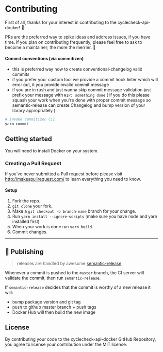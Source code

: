 # Contributing

First of all, thanks for your interest in contributing to the cyclecheck-api-docker! 🎉

PRs are the preferred way to spike ideas and address issues, if you have time. If you plan on contributing frequently, please feel free to ask to become a maintainer; the more the merrier. 🤙

#### Commit conventions (via commitizen)

- this is preferred way how to create conventional-changelog valid commits
- if you prefer your custom tool we provide a commit hook linter which will error out, it you provide invalid commit message
- if you are in rush and just wanna skip commit message validation just prefix your message with `WIP: something done` ( if you do this please squash your work when you're done with proper commit message so semantic-release can create Changelog and bump version of your library appropriately )

```sh
# invoke commitizen CLI
yarn commit
```

## Getting started

You will need to install Docker on your system.

### Creating a Pull Request

If you've never submitted a Pull request before please visit http://makeapullrequest.com/ to learn everything you need to know.

#### Setup

1.  Fork the repo.
1.  `git clone` your fork.
1.  Make a `git checkout -b branch-name` branch for your change.
1.  Run `yarn install --ignore-scripts` (make sure you have node and yarn installed first)
1.  When your work is done run `yarn build`.
1.  Commit changes.

---

## 🚀 Publishing

> releases are handled by awesome [semantic-release](https://github.com/semantic-release/semantic-release)

Whenever a commit is pushed to the `master` branch, the CI server will validate the commit, then run `semantic-release`.

If `semantic-release` decides that the commit is worthy of a new release it will:

- bump package version and git tag
- push to github master branch + push tags
- Docker Hub will then build the new image

## License

By contributing your code to the cyclecheck-api-docker GitHub Repository, you agree to license your contribution under the MIT license.
